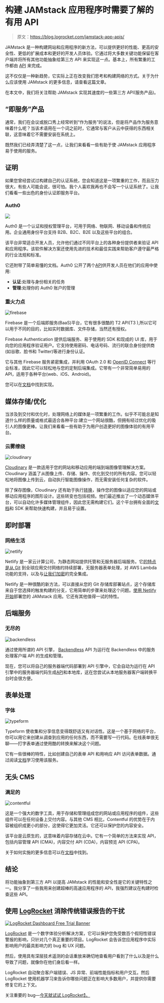 # 构建 JAMstack 应用程序时需要了解的有用 API

> 原文：<https://blog.logrocket.com/jamstack-app-apis/>

JAMstack 是一种构建网站和应用程序的新方法，可以提供更好的性能、更高的安全性、更低的扩展成本和更好的开发人员体验。它通过将大多数关键功能保留在客户端并将所有其他功能抽象给第三方 API 来实现这一点。基本上，所有繁重的工作都由 [API](https://blog.logrocket.com/common-api-mistakes-and-how-to-avoid-them-804fbcb9cc4b/) 来完成。

这不仅仅是一种新趋势，它实际上正在改变我们思考和构建网络的方式。关于为什么应该使用 JAMstack 的更多信息，请查看这篇文章。

在本文中，我们将关注帮助 JAMstack 实现其速度的一些第三方 API(服务产品)。

## “即服务”产品

通常，我们在会议或脱口秀上经常听到“作为服务”的说法，但是将产品作为服务意味着什么呢？当该术语用在一个词之前时，它通常与客户从云中获得的东西相关联，这意味着它不需要安装在系统上。

既然我们已经弄清楚了这一点，让我们来看看一些有助于使 JAMstack 应用程序易于使用的服务。

## 证明

如果您曾经尝试过构建自己的认证系统，您会知道这是一项繁重的工作，而且压力很大，有些人可能会说，很可怕。我个人喜欢我再也不会写一个认证系统了。让我们看看一些出色的身份认证即服务平台。

### Auth0

![](img/5c892b8c9e114042b6b2c6dbb2a898a2.png)

Auth0 是一个认证和授权管理平台，可用于网络、物联网、移动设备和传统应用。企业通用身份平台支持 B2B、B2C、B2E 以及这些平台的组合。

该平台非常适合开发人员，允许他们通过不同平台上的各种身份提供者来验证 API 和应用程序。该软件解决方案还使用先进的技术和最佳实践来帮助客户遵守最严格的行业法规和标准。

它还附带了简单易懂的文档。Auth0 公开了两个[API](https://auth0.com/docs/api/authentication#base-url)供开发人员在他们的应用中使用:

*   **认证**:处理与身份相关的任务
*   **管理**:处理你的 Auth0 账户的管理

### 重火力点

![firebase](img/28333216a2d7229cd93d9b48be0a46ec.png)

Firebase 是一个后端即服务(BaaS)平台，它有很多很酷的 T2 API(T3 ),所以它可以用于不同的目的，比如实时数据库、文件存储，当然还有授权。

Firebase Authentication 提供后端服务、易于使用的 SDK 和现成的 UI 库，用于向您的应用程序验证用户。它支持使用密码、电话号码、流行的联合身份提供商(如谷歌、脸书和 Twitter)等进行身份认证。

它与其他 Firebase 服务紧密集成，并利用 OAuth 2.0 和 [OpenID Connect](https://openid.net/connect/) 等行业标准，因此它可以轻松地与您的定制后端集成。它带有一个非常简单易用的 API，适用于各种平台(web、iOS、Android)。

您可以在[文档](https://firebase.google.com/docs/auth)中找到实现。

## 媒体存储/优化

当涉及到交付和优化时，处理网络上的媒体是一项繁重的工作。似乎不可能总是知道什么样的质量或格式最适合各种平台:建立一个网站很酷，但拥有经过优化的吸引人的图像更棒。让我们来看看一些有助于为用户创造更好的图像体验的有用平台。

### 云雾缭绕

![cloudinary](img/4b1018d06018298d1707971b4e53beff.png)

[Cloudinary](https://cloudinary.com) 是一款适用于您的网站和移动应用的端到端图像管理解决方案。Cloudinary 涵盖了从图像上传、存储、操作、优化到交付的所有内容。您可以轻松地将图像上传到云，自动执行智能图像操作，而无需安装任何复杂的软件。

除了保存图像，Cloudinary 还有助于执行[转换](https://cloudinary.com/documentation/image_transformations)，操作您的图像以适应您的网站或移动应用程序的图形设计。这些转变也包括视频。他们最近推出了一个动态媒体平台，可以自动化许多媒体管理组件，因此您无需构建它们。这个平台拥有全面的[文档](https://cloudinary.com/documentation)和 SDK 来帮助快速构建，并且易于设置。

## 即时部署

### 网络生活

![netlify](img/4100bd28e8efb75a6cba7870ccfda1a0.png)

Netlify 是一家云计算公司，为静态网站提供托管和无服务器后端服务。它[的特点是从 Git](https://www.netlify.com/docs/continuous-deployment/) 到全球应用交付网络的持续部署，无服务器表单处理，对 AWS Lambda 功能的支持，以及与[让我们加密](https://letsencrypt.org/)的完全集成。

Netlify 是一种很酷的新方法，可以直接从您的 Git 存储库部署站点，这个存储库来自于您选择的触发构建的分支，它用简单的步骤来处理这个问题。[使用 Netlify 开始](https://www.netlify.com/docs/)部署您的 JAMstack 应用。它还有其他值得一试的特性。

## 后端服务

### 无尽的

![backendless](img/fe4cb5223c83b566d90d8b16b3c2d445.png)

通过使用所谓的 API 引擎， [Backendless](https://backendless.com/) API 为运行在 Backendless 中的服务处理客户端 API 的生成和管理。

现在，您可以将自己的服务器端代码部署到 API 引擎中，它会自动为运行在 API 引擎中的服务器端代码生成[API](https://backendless.com/products/documentation/)和本地库，这在您尝试从本地服务器客户端转换平台时会很方便。

## 表单处理

### 字体

![typeform](img/848304f545a948be52fad166da282f7a.png)

Typeform 使收集和分享信息变得既舒适又有对话性。这是一个基于网络的平台，你可以用它来创建从调查到应用的任何东西，而不需要写一行代码。在线表单很无聊——打字表单通过使用酷的转换来解决这个问题。

它有一些很棒的特性，比如创建自己的表单 API 和用响应 API 访问表单数据。通过阅读[文档](https://developer.typeform.com/get-started/)学习使用该服务。

## 无头 CMS

### 满足的

![contentful](img/07564c0bbbe587af2ac8409dc9e7ab24.png)

这是一个强大的数字工具，用于存储和管理组成您的网站或应用程序的组件，这些组件可以在任何设备上交付内容。与其他 CMS 相比，Contentful 的优势在于内容被组织成更小的部分，这使得它更加灵活。它还可以保护您的内容安全。

该平台是云原生的，这意味着内容存储在云中。它有一个简单的方法来实现 API，包括内容管理 API (CMA)，内容交付 API (CDA)，内容预览 API (CPA)。

关于如何实施的更多信息可以在[文档](https://www.contentful.com/developers/docs/)中找到。

## 结论

将功能抽象到第三方 API 以提高 JAMstack 的性能和安全性是它的关键特性之一。我分享了一些我用来创建超棒的高速应用程序的 API，我强烈建议在构建时检查这些 API。

## 使用 [LogRocket](https://lp.logrocket.com/blg/signup) 消除传统错误报告的干扰

[![LogRocket Dashboard Free Trial Banner](img/d6f5a5dd739296c1dd7aab3d5e77eeb9.png)](https://lp.logrocket.com/blg/signup)

[LogRocket](https://lp.logrocket.com/blg/signup) 是一个数字体验分析解决方案，它可以保护您免受数百个假阳性错误警报的影响，只针对几个真正重要的项目。LogRocket 会告诉您应用程序中实际影响用户的最具影响力的 bug 和 UX 问题。

然后，使用具有深层技术遥测的会话重放来确切地查看用户看到了什么以及是什么导致了问题，就像你在他们身后看一样。

LogRocket 自动聚合客户端错误、JS 异常、前端性能指标和用户交互。然后 LogRocket 使用机器学习来告诉你哪些问题正在影响大多数用户，并提供你需要修复它的上下文。

关注重要的 bug—[今天就试试 LogRocket】。](https://lp.logrocket.com/blg/signup-issue-free)